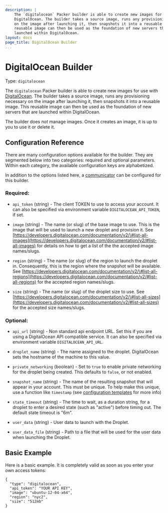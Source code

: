 ```yaml
---
description: |
    The `digitalocean` Packer builder is able to create new images for use with
    DigitalOcean. The builder takes a source image, runs any provisioning necessary
    on the image after launching it, then snapshots it into a reusable image. This
    reusable image can then be used as the foundation of new servers that are
    launched within DigitalOcean.
layout: docs
page_title: DigitalOcean Builder
...
```


# DigitalOcean Builder

Type: `digitalocean`

The `digitalocean` Packer builder is able to create new images for use with
[DigitalOcean](https://www.digitalocean.com). The builder takes a source image,
runs any provisioning necessary on the image after launching it, then snapshots
it into a reusable image. This reusable image can then be used as the foundation
of new servers that are launched within DigitalOcean.

The builder does *not* manage images. Once it creates an image, it is up to you
to use it or delete it.

## Configuration Reference

There are many configuration options available for the builder. They are
segmented below into two categories: required and optional parameters. Within
each category, the available configuration keys are alphabetized.

In addition to the options listed here, a
[communicator](/docs/templates/communicator.html) can be configured for this
builder.

### Required:

-   `api_token` (string) - The client TOKEN to use to access your account. It
    can also be specified via environment variable `DIGITALOCEAN_API_TOKEN`,
    if set.

-   `image` (string) - The name (or slug) of the base image to use. This is the
    image that will be used to launch a new droplet and provision it. See
    [https://developers.digitalocean.com/documentation/v2/\#list-all-images](https://developers.digitalocean.com/documentation/v2/#list-all-images) for
    details on how to get a list of the the accepted image names/slugs.

-   `region` (string) - The name (or slug) of the region to launch the
    droplet in. Consequently, this is the region where the snapshot will
    be available. See
    [https://developers.digitalocean.com/documentation/v2/\#list-all-regions](https://developers.digitalocean.com/documentation/v2/#list-all-regions) for
    the accepted region names/slugs.

-   `size` (string) - The name (or slug) of the droplet size to use. See
    [https://developers.digitalocean.com/documentation/v2/\#list-all-sizes](https://developers.digitalocean.com/documentation/v2/#list-all-sizes) for
    the accepted size names/slugs.

### Optional:

-   `api_url` (string) - Non standard api endpoint URL. Set this if you are
    using a DigitalOcean API compatible service. It can also be specified via
    environment variable `DIGITALOCEAN_API_URL`.

-   `droplet_name` (string) - The name assigned to the droplet. DigitalOcean
    sets the hostname of the machine to this value.

-   `private_networking` (boolean) - Set to `true` to enable private networking
    for the droplet being created. This defaults to `false`, or not enabled.

-   `snapshot_name` (string) - The name of the resulting snapshot that will
    appear in your account. This must be unique. To help make this unique, use a
    function like `timestamp` (see [configuration
    templates](/docs/templates/configuration-templates.html) for more info)

-   `state_timeout` (string) - The time to wait, as a duration string, for a
    droplet to enter a desired state (such as "active") before timing out. The
    default state timeout is "6m".

-   `user_data` (string) - User data to launch with the Droplet.
-   `user_data_file` (string) - Path to a file that will be used for the user
    data when launching the Droplet.


## Basic Example

Here is a basic example. It is completely valid as soon as you enter your own
access tokens:

``` {.javascript}
{
  "type": "digitalocean",
  "api_token": "YOUR API KEY",
  "image": "ubuntu-12-04-x64",
  "region": "nyc2",
  "size": "512mb"
}
```
